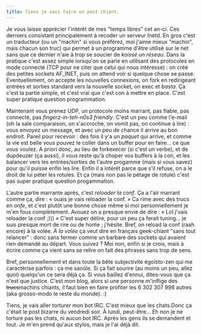 ```yaml
---
title: Tiens je vais faire un post chiant.
---
```


Je vous laisse apprécier l'intérêt de mes "temps libres" cet an-ci. Ces
derniers consistant principalement à recoder un serveur Inetd. En gros c'est
un traducteur (ou un "machin" si vous préférez, moi j'aime mieux "machin",
mais chacun son truc) qui permet à un programme d'être utilisé sur le net sans
que ce dernier n'aie à trop se soucier de _koissé un réseau_. Dans la pratique
c'est assez simple lorsqu'on se parle en utilisant des protocoles en mode
connecté (TCP pour ne citer que celui qui nous intéresse) : on créé des
petites sockets AF_INET, puis on attend voir si quelque chose se passe.
Eventuellement, on accepte les nouvelles connexions, on fork en redirigeant
entrées et sorties standard vers la nouvelle socket, on exec et _basta_. Ça
c'est la partie simple, et c'est vrai que c'est con à mettre en place. C'est
super pratique question programmation.

Maintenant vous prenez UDP, un protocole moins marrant, pas fiable, pas
connecté, pas _fingerz-in-teh-n0s3 friendly_. C'est un peu comme l'e-mail (oh
la sale comparaison, on s'accroche, on vomit pas, on continue à lire) : vous
envoyez un message, et avec un peu de chance il arrive au bon endroit. Pareil
pour recevoir : des fois il y'a un _paquet_ qui arrive, et comme la vie est
belle vous pouvez le coller dans un buffer pour en faire... ce que vous
voulez. A priori donc, au lieu de forkexecer (si c'est un verbe), et de
dupdeuzer (ça aussi), il vous reste qu'à choper vos buffers à la con, et les
balancer vers les entrées/sorties de l'autre progamme (mais si vous savez)
pour qu'il puisse enfin les lire. Enfin il a intérêt parce que s'il refuse, on
a le droit de lui péter les rotules. Et ça (mais non pas le pétage de rotule)
c'est pas super pratique question progammation.

L'autre partie marrante après, c'est _reloader la conf_. Ça a l'air marrant
comme ça, dire : « ouais je vais reloader la conf. » Ca rime avec des trucs en
_onfe_, et c'est plutôt une bonne chose même si moi personnellement je m'en
fous complètement. Avouez on a presque envie de dire : « Lol j'vais reloader
la conf ;))) » C'est super délire, pour un peu ça ferait tuning... je suis
presque mort de rire ou de honte ; j'hésite. Bref, on reload la conf (raah
encore) à la volée. _À la volée_ ça veut dire en français geek-chiant "sans
tout relancer" : donc sans fermer comme un barbare des sockets qui avaient
rien demandé au départ. Vous suivez ? Moi non, enfin si je crois, mais à
écrire comme ça vient sans se relire on fait des phrases sans trop de sens.

Bref, personnellement et dans toute la bête subjectivité égoïsto-zen qui me
caractèrise parfois : ça me saoûle. Si ça fait sourire (au moins un peu, allez
quoi) quelqu'un ce sera déjà ça. Si vous baillez d'ennui, dites-vous que ça
n'est que justice. C'est mon blog, alors si une personne m'inflige des
<s>trucs</s>machins chiants, il faut bien en faire profiter les 6 302 307 998
autres (aka grosso-modo le reste du monde). :)

Tiens, je vais aller torturer mon bot IRC. C'est mieux que les chats.Donc ça
c'était le post bizarre du vendredi soir. À lundi, peut-être... Eh non je ne
torture pas les chats, ni aucun bot IRC. Après les gens ils se demandent et
tout. Je m'en prend qu'aux stylos, mais je l'ai déjà dit.

